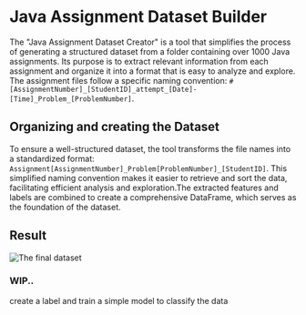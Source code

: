 # Java Assignment Dataset Builder

The "Java Assignment Dataset Creator" is a tool that simplifies the process of generating a structured dataset from a folder containing over 1000 Java assignments. Its purpose is to extract relevant information from each assignment and organize it into a format that is easy to analyze and explore. The assignment files follow a specific naming convention:  `#[AssignmentNumber]_[StudentID]_attempt_[Date]-[Time]_Problem_[ProblemNumber]`.

## Organizing and creating the Dataset
To ensure a well-structured dataset, the tool transforms the file names into a standardized format: `Assignment[AssignmentNumber]_Problem[ProblemNumber]_[StudentID]`. This simplified naming convention makes it easier to retrieve and sort the data, facilitating efficient analysis and exploration.The extracted features and labels are combined to create a comprehensive DataFrame, which serves as the foundation of the dataset.

## Result
![The final dataset](https://user-images.githubusercontent.com/89030659/236932753-d89ad813-7fc7-4460-960f-0e80a7d0b165.png)

### WIP..
create a label and train a simple model to classify the data
